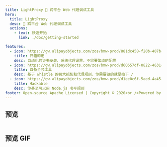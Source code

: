 ```yaml
---
title: LightProxy 💎 跨平台 Web 代理调试工具
hero:
  title: LightProxy
  desc: 💎 跨平台 Web 代理调试工具
  actions:
    - text: 快速开始
      link: ./doc/getting-started

features:
  - icon: https://gw.alipayobjects.com/zos/bmw-prod/881dc458-f20b-407b-947a-95104b5ec82b/k79dm8ih_w144_h144.png
    title: 开箱即用
    desc: 自动化的证书安装、系统代理设置，不需要繁琐的配置
  - icon: https://gw.alipayobjects.com/zos/bmw-prod/d60657df-0822-4631-9d7c-e7a869c2f21c/k79dmz3q_w126_h126.png
    title: 自备全套工具
    desc: 基于 whistle 的强大抓包和代理规则，你需要做的就是按下 /
  - icon: https://gw.alipayobjects.com/zos/bmw-prod/d1ee0c6f-5aed-4a45-a507-339a4bfe076c/k7bjsocq_w144_h144.png
    title: Hackable
    desc: 你甚至可以用 Node.js 书写规则
footer: Open-source Apache Licensed | Copyright © 2020<br />Powered by [LightProxy](https://github.com/alibaba/lightproxy)
---
```


## 预览
<img className="preview lazyload" data-src="https://img.alicdn.com/tfs/TB1mCIVEYr1gK0jSZR0XXbP8XXa-1232-812.png" />

## 预览 GIF
<img className="preview lazyload" data-src="https://i.loli.net/2020/05/05/uRZMpi8rPDyQF6I.gif" />
